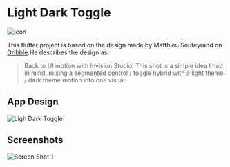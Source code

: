 # Light Dark Toggle

![icon](https://github.com/shubhamhackz/light_dark_toggle/blob/master/files/icon.png)

This flutter project is based on the design made by Matthieu Souteyrand on [Dribble](https://dribbble.com/shots/5846239-Light-dark-toggle-switch-InVision-Studio).He describes the design as: 
> Back to UI motion with Invision Studio! This shot is a simple idea I had in mind, mixing a segmented control / toggle hybrid with a light theme / dark theme motion into one visual.

## App Design 
![Ligh Dark Toggle](https://github.com/shubhamhackz/light_dark_toggle/blob/master/files/lightdark_concept_07.gif)

## Screenshots 
![Screen Shot 1](https://github.com/shubhamhackz/light_dark_toggle/blob/master/files/iPhone%20X.png)


